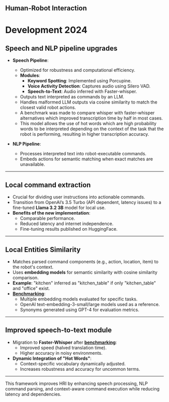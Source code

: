 
## Human-Robot Interaction
# Development 2024

## **Speech and NLP pipeline upgrades**
- **Speech Pipeline**:
  - Optimized for robustness and computational efficiency.
  - **Modules**:
    - **Keyword Spotting**: Implemented using Porcupine.
    - **Voice Activity Detection**: Captures audio using Silero VAD.
    - **Speech-to-Text**: Audio inferred with Faster-whisper.
  - Outputs text interpreted as commands by an LLM.
  - Handles malformed LLM outputs via cosine similarity to match the closest valid robot actions.
  - A benchmark was made to compare whisper with faster-whisper alternatives which improved transcription time by half in most cases.
  - This model allows the use of hot words which are high probability words to be interpreted depending on the context of the task that the robot is performing, resulting in higher transcription accuracy.

- **NLP Pipeline**:
  - Processes interpreted text into robot-executable commands.
  - Embeds actions for semantic matching when exact matches are unavailable.



---

## **Local command extraction**
- Crucial for dividing user instructions into actionable commands.
- Transition from OpenAI’s 3.5 Turbo (API dependent, latency issues) to a fine-tuned **Llama 3.2 3B** model for local use.
- **Benefits of the new implementation**:
  - Comparable performance.
  - Reduced latency and internet independence.
  - Fine-tuning results published on HuggingFace.

---

## **Local Entities Similarity**
  - Matches parsed command components (e.g., action, location, item) to the robot's context.
  - Uses **embedding models** for semantic similarity with cosine similarity comparison.
  - **Example**: "kitchen" inferred as "kitchen_table" if only "kitchen_table" and "office" exist.
  - **[Benchmarking](Embeddings)**:
    - Multiple embedding models evaluated for specific tasks.
    - OpenAI text-embedding-3-small/large models used as a reference.
    - Synonyms generated using GPT-4 for evaluation metrics.

---

## **Improved speech-to-text module**
- Migration to **Faster-Whisper** after **[benchmarking](STT)**:
  - Improved speed (halved translation time).
  - Higher accuracy in noisy environments.
- **Dynamic Integration of "Hot Words"**:
  - Context-specific vocabulary dynamically adjusted.
  - Increases robustness and accuracy for uncommon terms.


---

This framework improves HRI by enhancing speech processing, NLP command parsing, and context-aware command execution while reducing latency and dependencies.

